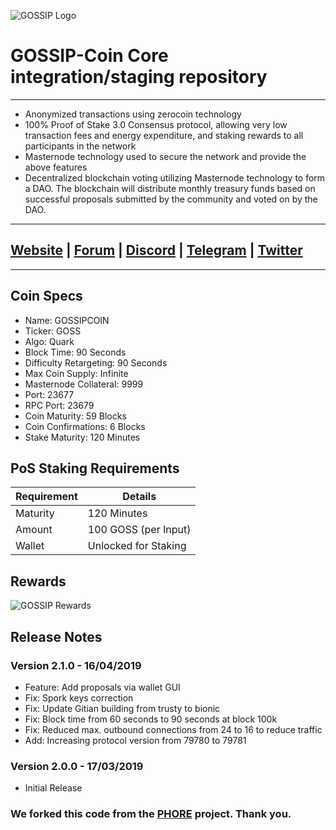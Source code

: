 ![GOSSIP Logo](https://gossipcoin.net/images/gossip_570x250-compressor.png)

# GOSSIP-Coin Core integration/staging repository
***

- Anonymized transactions using zerocoin technology
- 100% Proof of Stake 3.0 Consensus protocol, allowing very low transaction fees and energy expenditure, and staking rewards to all participants in the network
- Masternode technology used to secure the network and provide the above features
- Decentralized blockchain voting utilizing Masternode technology to form a DAO. The blockchain will distribute monthly treasury funds based on successful proposals submitted by the community and voted on by the DAO.

***

## [Website](https://gossipcoin.net) | [Forum](https://blockchaintalk.pro) | [Discord](https://discord.gg/54vDcgX) | [Telegram](https://t.me/gossipcoin) | [Twitter](https://twitter.com/gossip_core)

***

## Coin Specs

* Name: GOSSIPCOIN
* Ticker: GOSS
* Algo: Quark
* Block Time: 90 Seconds
* Difficulty Retargeting: 90 Seconds
* Max Coin Supply: Infinite
* Masternode Collateral: 9999
* Port: 23677
* RPC Port: 23679
* Coin Maturity: 59 Blocks
* Coin Confirmations: 6 Blocks
* Stake Maturity: 120 Minutes

## PoS Staking Requirements

| Requirement   | Details              |
|---------------|----------------------|
| Maturity      | 120 Minutes          |
| Amount        | 100 GOSS (per Input) |
| Wallet        | Unlocked for Staking |

## Rewards

![GOSSIP Rewards](https://i.imgur.com/j5U5kEP.png)

## Release Notes

### Version 2.1.0 - 16/04/2019

* Feature: Add proposals via wallet GUI
* Fix: Spork keys correction
* Fix: Update Gitian building from trusty to bionic
* Fix: Block time from 60 seconds to 90 seconds at block 100k
* Fix: Reduced max. outbound connections from 24 to 16 to reduce traffic
* Add: Increasing protocol version from 79780 to 79781

### Version 2.0.0 - 17/03/2019

* Initial Release

### We forked this code from the [PHORE](https://phore.io/) project. Thank you.

